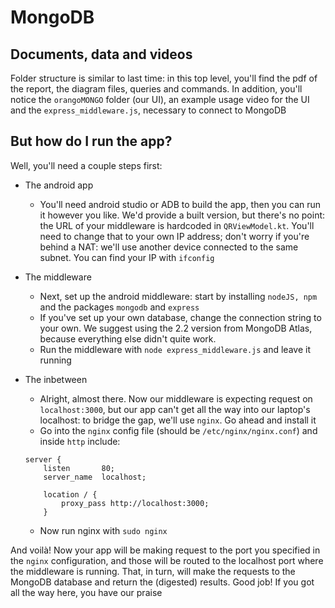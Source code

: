 # MongoDB

## Documents, data and videos

Folder structure is similar to last time: in this top level, you'll find the pdf of the report, the diagram files, queries and commands. In addition, you'll notice the `orangoMONGO` folder (our UI), an example usage video for the UI and the `express_middleware.js`, necessary to connect to MongoDB

## But how do I run the app?

Well, you'll need a couple steps first:

- The android app

  - You'll need android studio or ADB to build the app, then you can run it however you like. We'd provide a built version, but there's no point: the URL of your middleware is hardcoded in `QRViewModel.kt`. You'll need to change that to your own IP address; don't worry if you're behind a NAT: we'll use another device connected to the same subnet. You can find your IP with `ifconfig`

- The middleware

  - Next, set up the android middleware: start by installing `nodeJS, npm` and the packages `mongodb` and `express`
  - If you've set up your own database, change the connection string to your own. We suggest using the 2.2 version from MongoDB Atlas, because everything else didn't quite work.
  - Run the middleware with `node express_middleware.js` and leave it running

- The inbetween

  - Alright, almost there. Now our middleware is expecting request on `localhost:3000`, but our app can't get all the way into our laptop's localhost: to bridge the gap, we'll use `nginx`. Go ahead and install it
  - Go into the `nginx` config file (should be `/etc/nginx/nginx.conf`) and inside `http` include:

  ```
  server {
      listen       80;
      server_name  localhost;

      location / {
          proxy_pass http://localhost:3000;
      }
  ```

  - Now run nginx with `sudo nginx`

And voilà! Now your app will be making request to the port you specified in the `nginx` configuration, and those will be routed to the localhost port where the middleware is running. That, in turn, will make the requests to the MongoDB database and return the (digested) results. Good job! If you got all the way here, you have our praise
